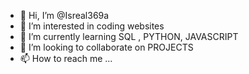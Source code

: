 - 👋 Hi, I’m @Isreal369a
- 👀 I’m interested in coding websites
- 🌱 I’m currently learning SQL , PYTHON, JAVASCRIPT
- 💞️ I’m looking to collaborate on PROJECTS
- 📫 How to reach me ...

<!---
Isreal369a/Isreal369a is a ✨ special ✨ repository because its `README.md` (this file) appears on your GitHub profile.
You can click the Preview link to take a look at your changes.
--->
